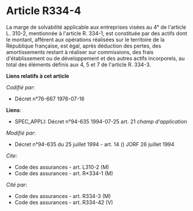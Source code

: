 # Article R334-4

La marge de solvabilité applicable aux entreprises visées au 4° de l'article L. 310-2, mentionnée à l'article R. 334-1, est
constituée par des actifs dont le montant, afférent aux opérations réalisées sur le territoire de la République française,
est égal, après déduction des pertes, des amortissements restant à réaliser sur commissions, des frais d'établissement ou de
développement et des autres actifs incorporels, au total des éléments définis aux 4, 5 et 7 de l'article R. 334-3.

**Liens relatifs à cet article**

_Codifié par_:

  - Décret n°76-667 1976-07-16

**Liens**:

  - SPEC_APPLI: Décret n°94-635 1994-07-25 art. 21 *champ d'application*

_Modifié par_:

  - Décret n°94-635 du 25 juillet 1994 - art. 14 () JORF 26 juillet 1994

_Cite_:

  - Code des assurances - art. L310-2 (M)
  - Code des assurances - art. R*334-1 (M)

_Cité par_:

  - Code des assurances - art. R334-3 (M)
  - Code des assurances - art. R334-42 (V)
